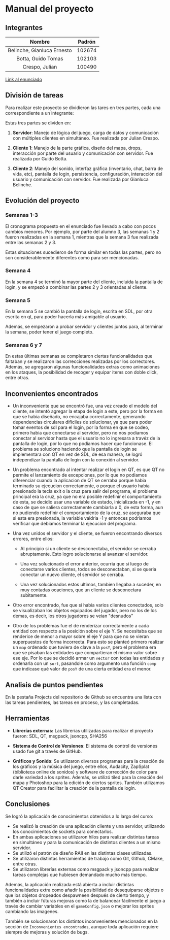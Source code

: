 # Manual del proyecto

## Integrantes

|           Nombre           | Padrón |
|:--------------------------:|:------:|
| Belinche, Gianluca Ernesto | 102674 |
|     Botta, Guido Tomas     | 102103 |
|       Crespo, Julian       | 100490 |

[Link al enunciado](https://github.com/gianbelinche/Taller-TP-Final/blob/master/documentacion/2020.01.ejercicio.final.Argentum.pdf)

## División de tareas

Para realizar este proyecto se dividieron las tares en tres partes, cada una correspondiente a un integrante:

Estas tres partes se dividen en:

1. **Servidor**: Manejo de lógica del juego, carga de datos y comunicación con múltiples clientes en simultáneo. Fue realizada por Julian Crespo.

2. **Cliente 1**: Manejo de la parte gráfica, diseño del mapa, drops, interacción por parte del usuario y comunicación con servidor. Fue realizada por Guido Botta.

3. **Cliente 2**: Manejo del sonido, interfaz gráfica (inventario, chat, barra de vida, etc), pantalla de login, persistencia, configuración, interacción del usuario y comunicación con servidor. Fue realizada por Gianluca Belinche.

## Evolución del proyecto

### Semanas 1-3

El cronograma propuesto en el enunciado fue llevado a cabo con pocos cambios menores. Por ejemplo, por parte del alumno 3, las semanas 1 y 2 fueron realizadas en la semana 1, mientras que la semana 3 fue realizada entre las semanas 2 y 3. 

Estas situaciones sucedieron de forma similar en todas las partes, pero no son considerablemente diferentes como para ser mencionadas.

### Semana 4

En la semana 4 se terminó la mayor parte del cliente, incluida la pantalla de login, y se empezó a combinar las partes 2 y 3 orientadas al cliente.

### Semana 5

En la semana 5 se cambió la pantalla de login, escrita en SDL, por otra escrita en qt, para poder hacerla más amigable al usuario.

Además, se empezaron a probar servidor y clientes juntos para, al terminar la semana, poder tener el juego completo.

### Semanas 6 y 7

En estas últimas semanas se completaron ciertas funcionalidades que faltaban y se realizaron las correcciones realizadas por los correctores. Además, se agregaron algunas funcionalidades extras como animaciones en los ataques, la posibilidad de recoger y equipar items con doble click, entre otras.

## Inconvenientes encontrados

- Un inconveniente que se encontró fue, una vez creado el modelo del cliente, se intentó agregar la etapa de login a este, pero por la forma en que se habia diseñado, no encajaba correctamente, generando dependencias circulares dificiles de solucionar, ya que para poder tomar eventos de sdl para el login, por la forma en que se codeo, primero habia que conectarse al servidor, pero no nos podiamos conectar al servidor hasta que el usuario no lo ingresara a travéz de la pantalla de login, por lo que no podiamos hacer que funcionase. El problema se soluciono haciendo que la pantalla de login se implementara con QT en vez de SDL, de esa manera, se logró independizar la pantalla de login con la conexión al servidor.

- Un problema encontrado al intentar realizar el login en QT, es que QT no permite el lanzamiento de excepciones, por lo que no podiamos diferenciar cuando la aplicacion de QT se cerraba porque habia terminado su ejecucion correctamente, o porque el usuario habia presionado la tecla exit o la cruz para salir del programa, el problema principal era la cruz, ya que no era posible redefinir el comportamiento de esta, se decidio usar una variable de estado, inicializada en -1, y en caso de que se saliera correctamente cambiarla a 0, de esta forma, aun no pudiendo redefinir el comportamiento de la cruz, se aseguraba que si esta era presionada, la variable valdria -1 y entonces podriamos verificar que debiamos terminar la ejecucion del programa.

- Una vez unidos el servidor y el cliente, se fueron encontrando diversos errores, entre ellos:

  - Al principio si un cliente se desconectaba, el servidor se cerraba abruptamente. Esto logro solucionarse al avanzar el servidor.

  - Una vez solucionado el error anterior, ocurria que si luego de conectarse varios clientes, todos se desconectaban, si se queria conectar un nuevo cliente, el servidor se cerraba.

  - Una vez solucionados estos ultimos, tambien llegaba a suceder, en muy contadas ocaciones, que un cliente se desconectara subitamente.

- Otro error encontrado, fue que si habia varios clientes conectados, solo se visualizaban los objetos equipados del jugador, pero no los de los demas, es decir, los otros jugadores se veian "desnudos"

- Otro de los problemas fue el de renderizar correctamente a cada entidad con respecto a la posición sobre el eje Y. Se necesitaba que se renderice de menor a mayor sobre el eje Y para que no se vieran superpuestos de forma incorrecta. Para esto se planteó primero realizar un `map` ordenado que tuviera de clave a la `posY`, pero el problema era que se pisaban las entidades que compartieran el mismo valor sobre ese eje. Por lo que se decidió armar un `vector` con todas las entidades y ordenarla con un `sort`, pasandole como argumento una función `comp` que indicase qué valor de `posY` de una cierta entidad era el menor.

## Analisis de puntos pendientes

En la pestaña Projects del repositorio de Github se encuentra una lista con las tareas pendientes, las tareas en proceso, y las completadas.

## Herramientas

- **Librerías externas:** Las librerías utilizadas para realizar el proyecto fueron: SDL, QT, msgpack, jsoncpp, SHA256

- **Sistema de Control de Versiones**: El sistema de control de versiones usado fue git a través de GitHub.

- **Gráficos y Sonido**: Se utilizaron diversos programas para la creación de los gráficos y la música del juego, entre ellos, Audacity, ZapSplat (biblioteca online de sonidos) y software de corrección de color para darle variedad a los sprites. Además, se utilizó tiled para la creación del mapa y Photoshop para la edición de ciertos sprites. También utilizamos QT Creator para facilitar la creación de la pantalla de login.

## Conclusiones

Se logró la aplicación de conocimientos obtenidos a lo largo del curso:

- Se realizó la creación de una aplicación cliente y una servidor, utilizando los conocimientos de sockets para conectarlos.
- En ambas aplicaciones se utilizaron hilos para realizar distintas tareas en simultáneo y para la comunicación de distintos clientes a un mismo servidor.
- Se utilizó el patrón de diseño RAII en las distintas clases utilizadas.
- Se utilizaron distintas herramientas de trabajo como Git, Github, CMake, entre otras.
- Se utilizaron librerías externas como msgpack y jsoncpp para realizar tareas complejas que hubiesen demandado mucho más tiempo.

Además, la aplicación realizada está abierta a incluir distintas funcionalidades extra como añadir la posibilidad de desequiparse objetos o que los objetos dropeados despawneen después de cierto tiempo, y también a incluir fúturas mejoras como la de balancear fácilmente el juego a través de cambiar variables en el `gameConfig.json` o mejorar los sprites cambiando las imagenes.

También se solucionaron los distintos inconvenientes mencionados en la sección de `Inconvenientes encontrados`, aunque toda aplicación requiere siempre de mejoras y solución de bugs.